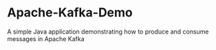 # Apache-Kafka-Demo
A simple Java application demonstrating how to produce and consume messages in Apache Kafka
